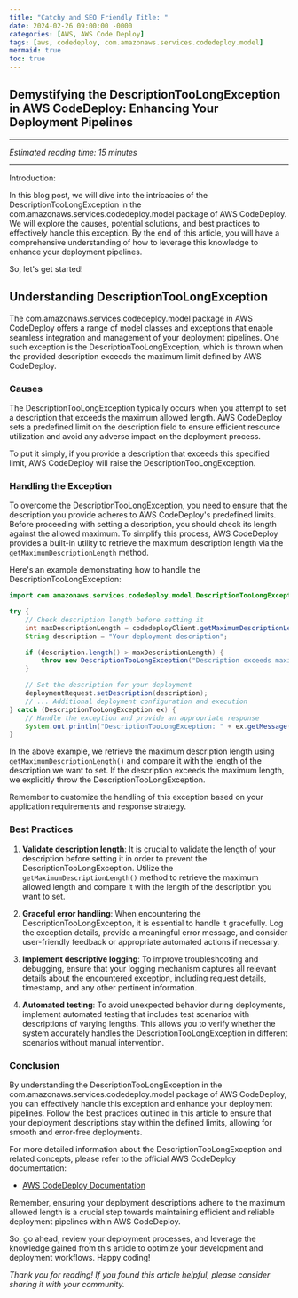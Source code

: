 ```yaml
---
title: "Catchy and SEO Friendly Title: "
date: 2024-02-26 09:00:00 -0000
categories: [AWS, AWS Code Deploy]
tags: [aws, codedeploy, com.amazonaws.services.codedeploy.model]
mermaid: true
toc: true
---
```



## Demystifying the DescriptionTooLongException in AWS CodeDeploy: Enhancing Your Deployment Pipelines

---

*Estimated reading time: 15 minutes*

---

Introduction: 

In this blog post, we will dive into the intricacies of the DescriptionTooLongException in the com.amazonaws.services.codedeploy.model package of AWS CodeDeploy. We will explore the causes, potential solutions, and best practices to effectively handle this exception. By the end of this article, you will have a comprehensive understanding of how to leverage this knowledge to enhance your deployment pipelines.

So, let's get started!

## Understanding DescriptionTooLongException

The com.amazonaws.services.codedeploy.model package in AWS CodeDeploy offers a range of model classes and exceptions that enable seamless integration and management of your deployment pipelines. One such exception is the DescriptionTooLongException, which is thrown when the provided description exceeds the maximum limit defined by AWS CodeDeploy.

### Causes

The DescriptionTooLongException typically occurs when you attempt to set a description that exceeds the maximum allowed length. AWS CodeDeploy sets a predefined limit on the description field to ensure efficient resource utilization and avoid any adverse impact on the deployment process.

To put it simply, if you provide a description that exceeds this specified limit, AWS CodeDeploy will raise the DescriptionTooLongException.

### Handling the Exception

To overcome the DescriptionTooLongException, you need to ensure that the description you provide adheres to AWS CodeDeploy's predefined limits. Before proceeding with setting a description, you should check its length against the allowed maximum. To simplify this process, AWS CodeDeploy provides a built-in utility to retrieve the maximum description length via the `getMaximumDescriptionLength` method.

Here's an example demonstrating how to handle the DescriptionTooLongException:

```java
import com.amazonaws.services.codedeploy.model.DescriptionTooLongException;

try {
    // Check description length before setting it
    int maxDescriptionLength = codedeployClient.getMaximumDescriptionLength();
    String description = "Your deployment description";

    if (description.length() > maxDescriptionLength) {
        throw new DescriptionTooLongException("Description exceeds maximum allowed length");
    }

    // Set the description for your deployment
    deploymentRequest.setDescription(description);
    // ... Additional deployment configuration and execution
} catch (DescriptionTooLongException ex) {
    // Handle the exception and provide an appropriate response
    System.out.println("DescriptionTooLongException: " + ex.getMessage());
}
```

In the above example, we retrieve the maximum description length using `getMaximumDescriptionLength()` and compare it with the length of the description we want to set. If the description exceeds the maximum length, we explicitly throw the DescriptionTooLongException.

Remember to customize the handling of this exception based on your application requirements and response strategy.

### Best Practices

1. **Validate description length**: It is crucial to validate the length of your description before setting it in order to prevent the DescriptionTooLongException. Utilize the `getMaximumDescriptionLength()` method to retrieve the maximum allowed length and compare it with the length of the description you want to set.

2. **Graceful error handling**: When encountering the DescriptionTooLongException, it is essential to handle it gracefully. Log the exception details, provide a meaningful error message, and consider user-friendly feedback or appropriate automated actions if necessary.

3. **Implement descriptive logging**: To improve troubleshooting and debugging, ensure that your logging mechanism captures all relevant details about the encountered exception, including request details, timestamp, and any other pertinent information.

4. **Automated testing**: To avoid unexpected behavior during deployments, implement automated testing that includes test scenarios with descriptions of varying lengths. This allows you to verify whether the system accurately handles the DescriptionTooLongException in different scenarios without manual intervention.

### Conclusion

By understanding the DescriptionTooLongException in the com.amazonaws.services.codedeploy.model package of AWS CodeDeploy, you can effectively handle this exception and enhance your deployment pipelines. Follow the best practices outlined in this article to ensure that your deployment descriptions stay within the defined limits, allowing for smooth and error-free deployments.

For more detailed information about the DescriptionTooLongException and related concepts, please refer to the official AWS CodeDeploy documentation:

- [AWS CodeDeploy Documentation](https://docs.aws.amazon.com/codedeploy/latest/APIReference/API_CreateDeployment.html)

Remember, ensuring your deployment descriptions adhere to the maximum allowed length is a crucial step towards maintaining efficient and reliable deployment pipelines within AWS CodeDeploy.

So, go ahead, review your deployment processes, and leverage the knowledge gained from this article to optimize your development and deployment workflows. Happy coding!

*Thank you for reading! If you found this article helpful, please consider sharing it with your community.*